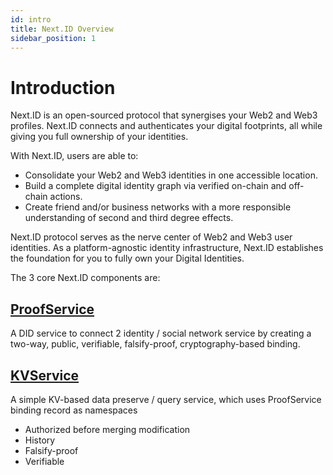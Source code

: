 ```yaml
---
id: intro
title: Next.ID Overview
sidebar_position: 1
---
```


# Introduction

Next.ID is an open-sourced protocol that synergises your Web2 and Web3 profiles. Next.ID connects and authenticates your digital footprints, all while giving you full ownership of your identities.

With Next.ID, users are able to:

- Consolidate your Web2 and Web3 identities in one accessible location.
- Build a complete digital identity graph via verified on-chain and off-chain actions.
- Create friend and/or business networks with a more responsible understanding of second and third degree effects.

Next.ID protocol serves as the nerve center of Web2 and Web3 user identities. As a platform-agnostic identity infrastructure, Next.ID establishes the foundation for you to fully own your Digital Identities. 

The 3 core Next.ID components are:

## [ProofService](core-concepts-v2/proof-service/intro.md)

A DID service to connect 2 identity / social network service by
creating a two-way, public, verifiable, falsify-proof,
cryptography-based binding.

## [KVService](core-concepts-v2/proof-service/kv-service.md)

A simple KV-based data preserve / query service, which uses ProofService binding record as namespaces

- Authorized before merging modification
- History
- Falsify-proof
- Verifiable
